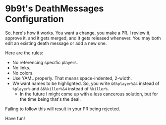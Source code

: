 # 9b9t's DeathMessages Configuration
So, here's how it works. You want a change, you make a PR. I review it, approve it, and it gets merged, and it gets released whenever.
You may both edit an existing death message or add a new one.

Here are the rules:
- No referencing specific players.
- No links.
- No colors.
- Use YAML properly. That means space-indented, 2-width.
- We want names to be highlighted. So, you write `&6%player%&4` instead of `%player%` and `&6%killer%&4` instead of `%killer%`.
    - In the future I might come up with a less cancerous solution, but for the time being that's the deal.

Failing to follow this will result in your PR being rejected.

Have fun!

